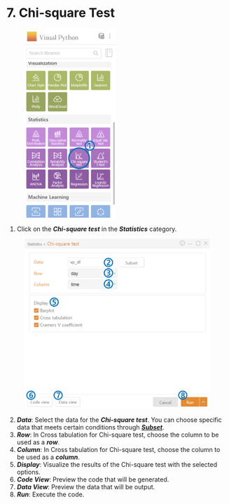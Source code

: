 # 7. Chi-square Test



<figure><img src="../.gitbook/assets/image (120).png" alt="" width="209"><figcaption></figcaption></figure>

1. Click on the _**Chi-square test**_ in the _**Statistics**_ category.



<figure><img src="../.gitbook/assets/image (121).png" alt="" width="563"><figcaption></figcaption></figure>

2. _**Data**_: Select the data for the _**Chi-square test**_. You can choose specific data that meets certain conditions through [_**Subset**_](../data-analysis/5.-subset.md).
3. _**Row**_: In Cross tabulation for Chi-square test, choose the column to be used as a _**row**_.
4. _**Column**_: In Cross tabulation for Chi-square test, choose the column to be used as a _**column**_.
5. _**Display**_: Visualize the results of the Chi-square test with the selected options.
6. _**Code View**_: Preview the code that will be generated.
7. _**Data View**_: Preview the data that will be output.
8. _**Run**_: Execute the code.

